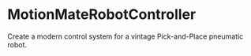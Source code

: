 # MotionMateRobotController
Create a modern control system for a vintage Pick-and-Place pneumatic robot.
